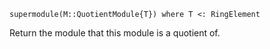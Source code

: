 ```
supermodule(M::QuotientModule{T}) where T <: RingElement
```

Return the module that this module is a quotient of.
